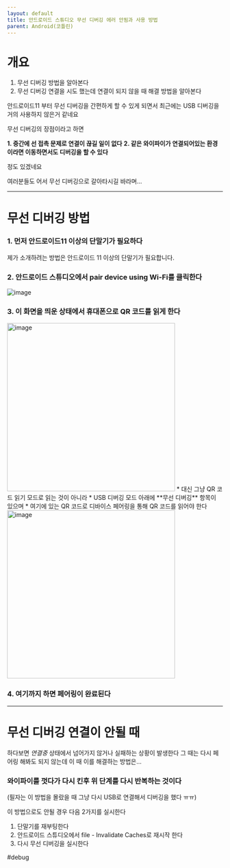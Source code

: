 ```yaml
---
layout: default
title: 안드로이드 스튜디오 무선 디버깅 에러 안됨과 사용 방법
parent: Android(코틀린)
---
```


# 개요
1. 무선 디버깅 방법을 알아본다
2. 무선 디버깅 연결을 시도 했는데 연결이 되지 않을 때 해결 방법을 알아본다

안드로이드11 부터 무선 디버깅을 간편하게 할 수 있게 되면서 최근에는 USB 디버깅을 거의 사용하지 않은거 같네요

무선 디버깅의 장점이라고 하면 

**1. 중간에 선 접촉 문제로 연결이 끊길 일이 없다**
**2. 같은 와이파이가 연결되어있는 환경이라면 이동하면서도 디버깅을 할 수 있다**

정도 있겠네요

여러분들도 어서 무선 디버깅으로 갈아타시길 바라며...

---------------------
# 무선 디버깅 방법
### 1. 먼저 안드로이드11 이상의 단말기가 필요하다
제가 소개하려는 방법은 안드로이드 11 이상의 단말기가 필요합니다.

### 2. 안드로이드 스튜디오에서 pair device using Wi-Fi를 클릭한다

![image](https://user-images.githubusercontent.com/69494230/202098721-9d3f5c0e-874c-4802-9e2a-527db866810d.png)

### 3. 이 화면을 띄운 상태에서 휴대폰으로 QR 코드를 읽게 한다

<img width="392" alt="image" src="https://user-images.githubusercontent.com/69494230/202101798-cae4f70a-b3e9-4a07-88ac-827a1ecbfa61.png">
* 대신 그냥 QR 코드 읽기 모드로 읽는 것이 아니라
   * USB 디버깅 모드 아래에 **무선 디버깅** 항목이 있으며
      * 여기에 있는 QR 코드로 디바이스 페어링을 통해 QR 코드를 읽어야 한다
      
<img width="392" alt="image" src="https://user-images.githubusercontent.com/69494230/202102506-023451d3-83d7-48f0-9689-ed6ea31ea7ad.png">

### 4. 여기까지 하면 페어링이 완료된다

-------------------------
# 무선 디버깅 연결이 안될 때

하다보면 _연결중_ 상태에서 넘어가지 않거나 실패하는 상황이 발생한다
그 때는 다시 페어링 해봐도 되지 않는데 이 때 이를 해결하는 방법은...

### 와이파이를 껏다가 다시 킨후 위 단계를 다시 반복하는 것이다

(필자는 이 방법을 몰랐을 때 그냥 다시 USB로 연결해서 디버깅을 했다 ㅠㅠ)

이 방법으로도 안될 경우 다음 2가지를 실시한다
1. 단말기를 재부팅한다
2. 안드로이드 스튜디오에서 file - Invalidate Caches로 재시작 한다
3. 다시 무선 디버깅을 실시한다

#debug